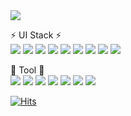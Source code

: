 
<div>
    <img src="https://howsiwoo-7e4d4.web.app/img/HOMEMAIN_CONTENT_IMG.b546ffa0.png"/>
</div>

⚡ UI Stack ⚡<br/>
<span><img src="https://img.shields.io/badge/Html5-E34F26?style=flat-square&logo=HTML5&logoColor=fff"></span>
<span><img src="https://img.shields.io/badge/Css3-1572B6?style=flat-square&logo=CSS3&logoColor=fff"></span>
<span><img src="https://img.shields.io/badge/Javascript-F7DF1E?style=flat-square&logo=JavaScript&logoColor=fff"></span>
<span><img src="https://img.shields.io/badge/Sass-CC6699?style=flat-square&logo=Sass&logoColor=fff"></span> 
<span><img src="https://img.shields.io/badge/React-61DAFB?style=flat-square&logo=React&logoColor=fff"></span>
<span><img src="https://img.shields.io/badge/Vue-4FC08D?style=flat-square&logo=Vue.js&logoColor=fff"></span>
<span><img src="https://img.shields.io/badge/Webpack-8DD6F9?style=flat-square&logo=Webpack&logoColor=fff"></span>
<span><img src="https://img.shields.io/badge/Babel-F9DC3E?style=flat-square&logo=Babel&logoColor=fff"></span>
<span><img src="https://img.shields.io/badge/jQuery-0769AD?style=flat-square&logo=jQuery&logoColor=fff"></span>

🌱 Tool 🌱<br/>
<span><img src="https://img.shields.io/badge/VSCODE-5C2D91?style=flat-square&logo=Visual Studio&logoColor=fff"></span>
<span><img src="https://img.shields.io/badge/Prettier-F7B93E?style=flat-square&logo=Prettier&logoColor=fff"></span>
<span><img src="https://img.shields.io/badge/GitHub-181717?style=flat-square&logo=GitHub&logoColor=fff"></span>
<span><img src="https://img.shields.io/badge/SVN-809CC9?style=flat-square&logo=Subversion&logoColor=fff"></span>
<span><img src="https://img.shields.io/badge/Photoshop-31A8FF?style=flat-square&logo=Adobe Photoshop&logoColor=fff"></span>
<span><img src="https://img.shields.io/badge/Trello-0052CC?style=flat-square&logo=Trello&logoColor=fff"></span>
<span><img src="https://img.shields.io/badge/Google Sheets-34A853?style=flat-square&logo=Google Sheets&logoColor=fff"></span>

[![Hits](https://hits.seeyoufarm.com/api/count/incr/badge.svg?url=https%3A%2F%2Fgithub.com%2Fhowsiwoo1989%2Fhit-counter&count_bg=%2379C83D&title_bg=%23555555&icon=&icon_color=%23E7E7E7&title=hits&edge_flat=false)](https://github.com/howsiwoo1989)

<!--
**howsiwoo1989/howsiwoo1989** is a ✨ _special_ ✨ repository because its `README.md` (this file) appears on your GitHub profile.

Here are some ideas to get you started:

- 🔭 I’m currently working on ...
- 🌱 I’m currently learning ...
- 👯 I’m looking to collaborate on ...
- 🤔 I’m looking for help with ...
- 💬 Ask me about ...
- 📫 How to reach me: ...
- 😄 Pronouns: ...
- ⚡ Fun fact: ...
-->
